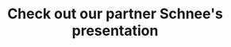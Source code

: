 ---
enable: true
title: "Check out our partner Schnee's presentation"
description: "Get involved with their dedication and professionalism."
video: "https://www.w3schools.com/html/mov_bbb.mp4"



# don't create a separate page
_build:
  render: "never"
---